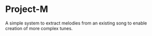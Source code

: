 # Project-M
A simple system to extract melodies from an existing song to enable creation of more complex tunes.
